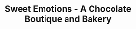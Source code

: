 ---
title: "Sweet Emotions - A Chocolate Boutique and Bakery"
url: /webb-city/sweet-emotions-a-chocolate-boutique-and-bakery/
shop: bakery
---